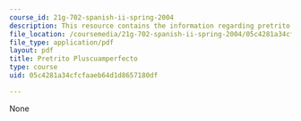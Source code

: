 ```yaml
---
course_id: 21g-702-spanish-ii-spring-2004
description: This resource contains the information regarding pretrito pluscuamperfecto.
file_location: /coursemedia/21g-702-spanish-ii-spring-2004/05c4281a34cfcfaaeb64d1d8657180df_MIT21G_702S04_43preter.pdf
file_type: application/pdf
layout: pdf
title: Pretrito Pluscuamperfecto
type: course
uid: 05c4281a34cfcfaaeb64d1d8657180df

---
```

None